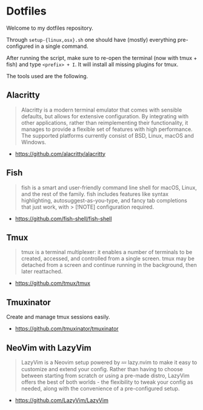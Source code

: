 # Dotfiles

Welcome to my dotfiles repository.

Through `setup-{linux,osx}.sh` one should have (mostly) everything pre-configured
in a single command.

After running the script, make sure to re-open the terminal (now with tmux + fish)
and type `<prefix> + I`. It will install all missing plugins for tmux.

The tools used are the following.

## Alacritty

> Alacritty is a modern terminal emulator that comes with sensible defaults,
> but allows for extensive configuration. By integrating with other applications,
> rather than reimplementing their functionality, it manages to provide a flexible
> set of features with high performance. The supported platforms currently consist
> of BSD, Linux, macOS and Windows.

- <https://github.com/alacritty/alacritty>

## Fish

> fish is a smart and user-friendly command line shell for macOS, Linux, and
> the rest of the family. fish includes features like syntax highlighting,
> autosuggest-as-you-type, and fancy tab completions that just work, with > [!NOTE]
> configuration required.

- <https://github.com/fish-shell/fish-shell>

## Tmux

> tmux is a terminal multiplexer: it enables a number of terminals to be created, accessed, and controlled from a single screen. tmux may be detached from a screen and continue running in the background, then later reattached.

- <https://github.com/tmux/tmux>

## Tmuxinator

Create and manage tmux sessions easily.

- <https://github.com/tmuxinator/tmuxinator>

## NeoVim with LazyVim

> LazyVim is a Neovim setup powered by 💤 lazy.nvim to make it easy to customize and extend your config. Rather than having to choose between starting from scratch or using a pre-made distro, LazyVim offers the best of both worlds - the flexibility to tweak your config as needed, along with the convenience of a pre-configured setup.

- <https://github.com/LazyVim/LazyVim>
